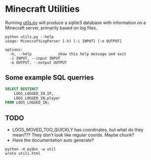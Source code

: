 # Minecraft Utilities

Running [utils.py](utils.py) will produce a sqlite3 database with information on a Minecraft server, primarily based on log files.

``` console
python utils.py --help
usage: MinecraftLogParser [-h] [-i INPUT] [-o OUTPUT]

options:
  -h, --help            show this help message and exit
  -i INPUT, --input INPUT
  -o OUTPUT, --output OUTPUT
```

## Some example SQL querries

```sql
SELECT DISTINCT
	LOGS_LOGGED_IN.IP,
	LOGS_LOGGED_IN.player
FROM LOGS_LOGGED_IN;
```

## TODO

- LOGS_MOVED_TOO_QUICKLY has coordinates, but what do they mean??? They don't look like regular coords. Maybe chunk?
- Have the documentation auto generate?

``` console
python -m pydoc -w util
wrote utils.html
```